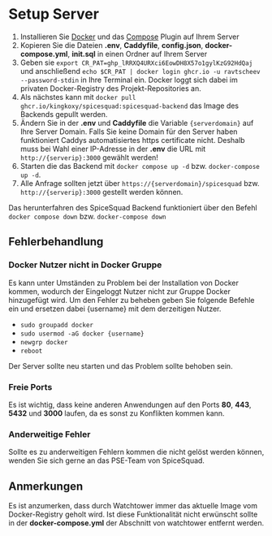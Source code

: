 # Setup Server
1. Installieren Sie [Docker](https://docs.docker.com/engine/install/) und das [Compose](https://docs.docker.com/compose/install/linux/) Plugin auf Ihrem Server
2. Kopieren Sie die Dateien **.env**, **Caddyfile**, **config.json**, **docker-compose.yml**, **init.sql** in einen Ordner auf Ihrem Server
3. Geben sie `export CR_PAT=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` und anschließend `echo $CR_PAT | docker login ghcr.io -u ravtscheev --password-stdin` in Ihre Terminal ein. Docker loggt sich dabei im privaten Docker-Registry des Projekt-Repositories an.
4. Als nächstes kann mit `docker pull ghcr.io/kingkoxy/spicesquad:spicesquad-backend` das Image des Backends gepullt werden.
5. Ändern Sie in der **.env** und **Caddyfile** die Variable `{serverdomain}` auf Ihre Server Domain. Falls Sie keine Domain für den Server haben funktioniert Caddys automatisiertes https certificate nicht. Deshalb muss bei Wahl einer IP-Adresse in der **.env** die URL mit `http://{serverip}:3000` gewählt werden!
6. Starten die das Backend mit `docker compose up -d` bzw. `docker-compose up -d`.
7. Alle Anfrage sollten jetzt über `https://{serverdomain}/spicesquad` bzw. `http://{serverip}:3000` gestellt werden können.


Das herunterfahren des SpiceSquad Backend funktioniert über den Befehl `docker compose down` bzw. `docker-compose down`


## Fehlerbehandlung
### Docker Nutzer nicht in Docker Gruppe
Es kann unter Umständen zu Problem bei der Installation von Docker kommen, wodurch der Eingeloggt Nutzer nicht zur Gruppe Docker hinzugefügt wird. Um den Fehler zu beheben geben Sie folgende Befehle ein und ersetzen dabei {username} mit dem derzeitigen Nutzer.
* `sudo groupadd docker`
* `sudo usermod -aG docker {username}`
* `newgrp docker`
* `reboot`

Der Server sollte neu starten und das Problem sollte behoben sein.

### Freie Ports
Es ist wichtig, dass keine anderen Anwendungen auf den Ports **80**, **443**, **5432** und **3000** laufen, da es sonst zu Konflikten kommen kann.

### Anderweitige Fehler
Sollte es zu anderweitigen Fehlern kommen die nicht gelöst werden können, wenden Sie sich gerne an das PSE-Team von SpiceSquad.

## Anmerkungen
Es ist anzumerken, dass durch Watchtower immer das aktuelle Image vom Docker-Registry geholt wird. Ist diese Funktionalität nicht erwünscht sollte in der **docker-compose.yml** der Abschnitt von watchtower entfernt werden.